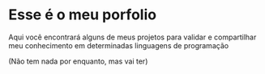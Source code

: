 # Esse é o meu porfolio

Aqui você encontrará alguns de meus projetos para validar e
compartilhar meu conhecimento em determinadas linguagens de programação

(Não tem nada por enquanto, mas vai ter)
